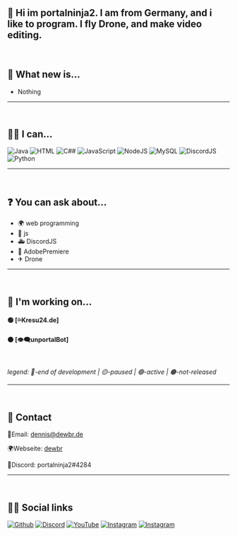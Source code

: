 ## 👋 Hi im portalninja2. I am from Germany, and i like to program. I fly Drone, and make video editing.
<br>

## 🎉 What new is...
- Nothing

---
<br>

## 👨‍💻 I can...
![Java](https://img.shields.io/badge/Java-ED8B00?style=for-the-badge&logo=java&logoColor=white)
![HTML](https://img.shields.io/badge/HTML5-E34F26?style=for-the-badge&logo=html5&logoColor=white)
![C##](https://img.shields.io/badge/CSHARP-682876?style=for-the-badge&logo=c#3&logoColor=white)
![JavaScript](https://img.shields.io/badge/JavaScript-F7DF1E?style=for-the-badge&logo=javascript&logoColor=black)
![NodeJS](https://img.shields.io/badge/Node.js-43853D?style=for-the-badge&logo=node.js&logoColor=white)
![MySQL](https://img.shields.io/badge/MySQL-00000F?style=for-the-badge&logo=mysql&logoColor=white)
![DiscordJS](https://img.shields.io/badge/DiscordJS-7289da?style=for-the-badge&logo=discord&logoColor=white)
![Python](https://img.shields.io/badge/Python-ffd343?style=for-the-badge&logo=python&logoColor=white)

---
<br>

## ❓ You can ask about...
- 🌍 web programming
- 🚦 js
- 🚑 DiscordJS
- 🎥 AdobePremiere
- ✈ Drone

---
<br>

## 🔧 I'm working on...
#### 🟢 [💦Kresu24.de]


#### 🟠 [👁‍🗨unportalBot]

<br>

*legend:*
*🔴-end of development | 🟡-paused | 🟢-active | 🟠-not-released* 

---
<br>

## 💌 Contact

📨Email: <a href="mailto:dennist@dewbr.de">dennis@dewbr.de</a>

🌍Webseite: <a href="dewbr.de">dewbr<a/>

📝Discord: portalninja2#4284
  
---
<br>
 
## 🙌🏼 Social links
<a href="https://github.com/portalninja2">![Github](https://img.shields.io/badge/GitHub-100000?style=for-the-badge&logo=github&logoColor=white)</a>
<a href="https://discord.gg/zwKZbEkWfW">![Discord](https://img.shields.io/badge/Discord-7289DA?style=for-the-badge&logo=discord&logoColor=white)</a>
<a href="https://www.youtube.com/channel/UCLCZtUlitkYXtMkzUfnbnoQ">![YouTube](https://img.shields.io/badge/YouTube-FF0000?style=for-the-badge&logo=youtube&logoColor=white)</a>
<a href="https://instagram.com/real_portalninja2">![Instagram](https://img.shields.io/badge/Instagram-C13584?style=for-the-badge&logo=instagram&logoColor=white)</a>
<a href="https://linktr.ee/portalninja2">![Instagram](https://img.shields.io/badge/linktree-acdc5c?style=for-the-badge&logo=linktree&logoColor=white)</a>
  


